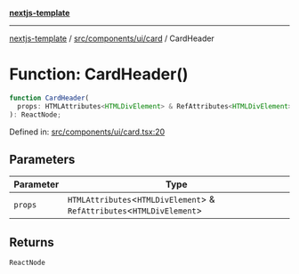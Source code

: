 [**nextjs-template**](README.md)

---

[nextjs-template](README.md) / [src/components/ui/card](src.components.ui.card.md) / CardHeader

# Function: CardHeader()

```ts
function CardHeader(
  props: HTMLAttributes<HTMLDivElement> & RefAttributes<HTMLDivElement>,
): ReactNode;
```

Defined in: [src/components/ui/card.tsx:20](https://github.com/mariolim96/Easy-Check-In/blob/e840a4393cceae48bed5204292fc61d73f9f5dbb/src/components/ui/card.tsx#L20)

## Parameters

| Parameter | Type                                                                       |
| --------- | -------------------------------------------------------------------------- |
| `props`   | `HTMLAttributes`\<`HTMLDivElement`\> & `RefAttributes`\<`HTMLDivElement`\> |

## Returns

`ReactNode`

